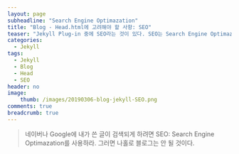 ```yaml
---
layout: page
subheadline: "Search Engine Optimazation"
title: "Blog - Head.html에 고려해야 할 사항: SEO"
teaser: "Jekyll Plug-in 중에 SEO라는 것이 있다. SEO는 Search Engine Optimazation의 약어로 검색 엔진에 작성한 글이 노출되게 도와 주는? 일종의 툴이다."
categories:
  - Jekyll
tags:
  - Jekyll
  - Blog
  - Head
  - SEO
header: no
image:
    thumb: /images/20190306-blog-jekyll-SEO.png
comments: true
breadcrumb: true
---
```


> 네이버나 Google에 내가 쓴 글이 검색되게 하려면 SEO: Search Engine Optimazation를 사용하라. 그러면 나홀로 블로그는 안 될 것이다.



